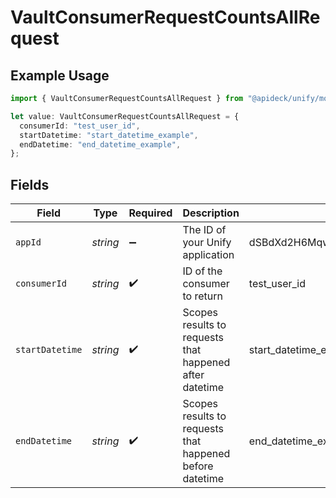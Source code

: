 # VaultConsumerRequestCountsAllRequest

## Example Usage

```typescript
import { VaultConsumerRequestCountsAllRequest } from "@apideck/unify/models/operations";

let value: VaultConsumerRequestCountsAllRequest = {
  consumerId: "test_user_id",
  startDatetime: "start_datetime_example",
  endDatetime: "end_datetime_example",
};
```

## Fields

| Field                                                    | Type                                                     | Required                                                 | Description                                              | Example                                                  |
| -------------------------------------------------------- | -------------------------------------------------------- | -------------------------------------------------------- | -------------------------------------------------------- | -------------------------------------------------------- |
| `appId`                                                  | *string*                                                 | :heavy_minus_sign:                                       | The ID of your Unify application                         | dSBdXd2H6Mqwfg0atXHXYcysLJE9qyn1VwBtXHX                  |
| `consumerId`                                             | *string*                                                 | :heavy_check_mark:                                       | ID of the consumer to return                             | test_user_id                                             |
| `startDatetime`                                          | *string*                                                 | :heavy_check_mark:                                       | Scopes results to requests that happened after datetime  | start_datetime_example                                   |
| `endDatetime`                                            | *string*                                                 | :heavy_check_mark:                                       | Scopes results to requests that happened before datetime | end_datetime_example                                     |